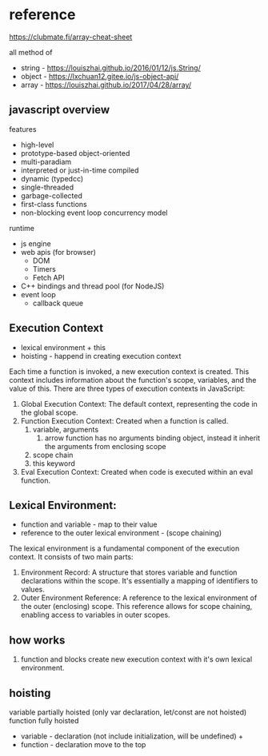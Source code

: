 # reference

https://clubmate.fi/array-cheat-sheet

all method of 
* string - https://louiszhai.github.io/2016/01/12/js.String/
* object - https://lxchuan12.gitee.io/js-object-api/
* array -  https://louiszhai.github.io/2017/04/28/array/

## javascript overview

features

- high-level
- prototype-based object-oriented
- multi-paradiam
- interpreted or just-in-time compiled
- dynamic (typedcc)
- single-threaded
- garbage-collected
- first-class functions
- non-blocking event loop concurrency model

runtime

- js engine
- web apis (for browser)
  - DOM
  - Timers
  - Fetch API
- C++ bindings and thread pool (for NodeJS)
- event loop
  - callback queue

## Execution Context

- lexical environment + this
- hoisting - happend in creating execution context

Each time a function is invoked, a new execution context is created. This context includes information about the function's scope, variables, and the value of this.
There are three types of execution contexts in JavaScript:

1. Global Execution Context: The default context, representing the code in the global scope.
2. Function Execution Context: Created when a function is called.
   1. variable, arguments
      1. arrow function has no arguments binding object, instead it inherit the arguments from enclosing scope
   2. scope chain
   3. this keyword
3. Eval Execution Context: Created when code is executed within an eval function.

## Lexical Environment:

- function and variable - map to their value
- reference to the outer lexical environment - (scope chaining)

The lexical environment is a fundamental component of the execution context. It consists of two main parts:

1. Environment Record: A structure that stores variable and function declarations within the scope. It's essentially a mapping of identifiers to values.
2. Outer Environment Reference: A reference to the lexical environment of the outer (enclosing) scope. This reference allows for scope chaining, enabling access to variables in outer scopes.

## how works

1. function and blocks create new execution context with it's own lexical environment.

## hoisting

variable partially hoisted (only var declaration, let/const are not hoisted)
function fully hoisted

- variable - declaration (not include initialization, will be undefined) +
- function - declaration move to the top
